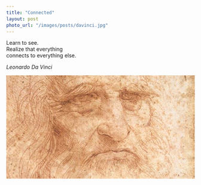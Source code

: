 ```yaml
---
title: "Connected"
layout: post
photo_url: "/images/posts/davinci.jpg"
---
```


Learn to see.  
Realize that everything   
connects to everything else.

*Leonardo Da Vinci*

<!--more-->

![](/images/posts/davinci.jpg)

